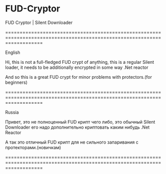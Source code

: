 # FUD-Cryptor
FUD Cryptor | Silent Downloader

=========================================================================================================================

English

  Hi, this is not a full-fledged FUD crypt of anything, this is a regular Silent loader, it needs to be additionally encrypted in some way .Net reactor

And so this is a great FUD crypt for minor problems with protectors.(for beginners)

=========================================================================================================================
  
 Russia

Привет, это не полноценный FUD крипт чего либо, это обычный Silent Downloader его надо дополнительно криптовать каким нибудь .Net Reactor

А так это отличный FUD крипт для не сильного запаривания с протекторами.(новичкам) 

=========================================================================================================================

